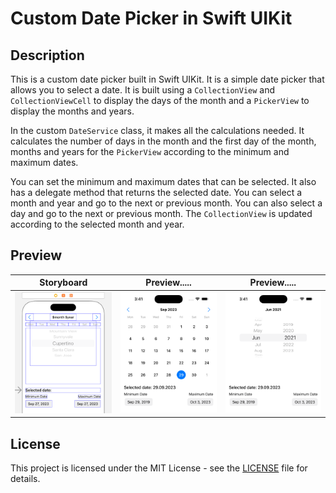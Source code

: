 # Custom Date Picker in Swift UIKit

## Description
This is a custom date picker built in Swift UIKit. It is a simple date picker that allows you to select a date. It is built using a `CollectionView` and `CollectionViewCell` to display the days of the month and a `PickerView` to display the months and years.

 In the custom `DateService` class, it makes all the calculations needed. It calculates the number of days in the month and the first day of the month, months and years for the `PickerView` according to the minimum and maximum dates.

You can set the minimum and maximum dates that can be selected. It also has a delegate method that returns the selected date. You can select a month and year and go to the next or previous month. You can also select a day and go to the next or previous month. The `CollectionView` is updated according to the selected month and year.

## Preview

| Storyboard | Preview..... | Preview..... |
| :-: | :-: | :-: |
<img src= "Screenshots/storyboard.png" width = 300> | <img src= "Screenshots/datepicker.png" width = 300> | <img src= "Screenshots/pickerview.png" width = 300> | 


## License

This project is licensed under the MIT License - see the [LICENSE](https://github.com/recepsenoglu/CustomDatePickerIOS/blob/main/LICENSE) file for details.

